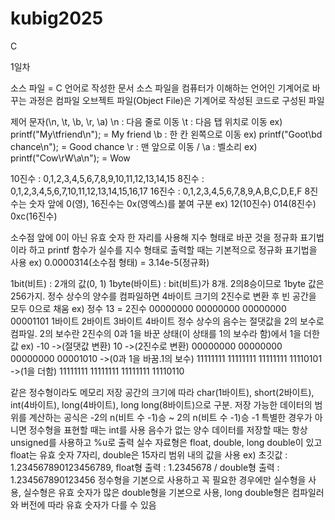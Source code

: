 # kubig2025

C

1일차

소스 파일 = C 언어로 작성한 문서
소스 파일을 컴퓨터가 이해하는 언어인 기계어로 바꾸는 과정은 컴파일
오브젝트 파일(Object File)은 기계어로 작성된 코드로 구성된 파일

제어 문자(\n, \t, \b, \r, \a)
\n : 다음 줄로 이동
\t : 다음 탭 위치로 이동 ex) printf("My\tfriend\n"); = My      friend
\b : 한 칸 왼쪽으로 이동 ex) printf("Goot\bd chance\n"); = Good chance
\r : 맨 앞으로 이동 /  \a : 벨소리 ex) printf("Cow\rW\a\n"); = Wow

10진수 : 0,1,2,3,4,5,6,7,8,9,10,11,12,13,14,15
8진수 : 0,1,2,3,4,5,6,7,10,11,12,13,14,15,16,17
16진수 : 0,1,2,3,4,5,6,7,8,9,A,B,C,D,E,F
8진수는 숫자 앞에 0(영), 16진수는 0x(영엑스)를 붙여 구분 ex) 12(10진수)      014(8진수)      0xc(16진수) 

소수점 앞에 0이 아닌 유효 숫자 한 자리를 사용해 지수 형태로 바꾼 것을 정규화 표기법이라 하고 printf 함수가 실수를 지수 형태로 출력할 때는 기본적으로 정규화 표기법을 사용 ex) 0.0000314(소수점 형태) = 3.14e-5(정규화)

1bit(비트) : 2개의 값(0, 1)
1byte(바이트) : bit(비트)가 8개. 2의8승이므로 1byte 값은 256가지.
정수 상수의 양수를 컴파일하면 4바이트 크기의 2진수로 변환 후 빈 공간을 모두 0으로 채움 ex) 정수 13 = 2진수 00000000 00000000 00000000 00001101
                                                                                                        1바이트   2바이트   3바이트  4바이트
정수 상수의 음수는 절댓값을 2의 보수로 컴파일. 2의 보수란 2진수의 0과 1을 바꾼 상태(이 상태를 1의 보수라 함)에서 1을 더한 값
ex) -10 ->(절댓값 변환) 10 ->(2진수로 변환) 00000000 00000000 00000000 00001010 ->(0과 1을 바꿈.1의 보수) 11111111 11111111 11111111 11110101 ->(1을 더함) 11111111 11111111 11111111 11110110

같은 정수형이라도 메모리 저장 공간의 크기에 따라 char(1바이트), short(2바이트), int(4바이트), long(4바이트), long long(8바이트)으로 구분. 저장 가능한 데이터의 범위를 계산하는 공식은 -2의 n(비트 수 -1)승 ~ 2의 n(비트 수 -1)승 -1
특별한 경우가 아니면 정수형을 표현할 때는 int를 사용
음수가 없는 양수 데이터를 저장할 때는 항상 unsigned를 사용하고 %u로 출력
실수 자료형은 float, double, long double이 있고 float는 유효 숫자 7자리, double은 15자리 범위 내의 값을 사용 ex) 초깃값 : 1.234567890123456789, float형 출력 : 1.2345678 / double형 출력 : 1.234567890123456
정수형을 기본으로 사용하고 꼭 필요한 경우에만 실수형을 사용, 실수형은 유효 숫자가 많은 double형을 기본으로 사용, long double형은 컴파일러와 버전에 따라 유효 숫자가 다를 수 있음